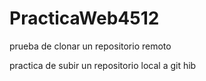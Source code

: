 # PracticaWeb4512
prueba de clonar un repositorio remoto

practica de subir un repositorio local a git hib
